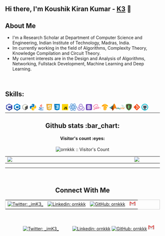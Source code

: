 ## Hi there, I'm Koushik Kiran Kumar - [K3][website] 👋

## About Me

- I'm a Research Scholar at Department of Computer Science and Engineering, Indian Institute of Technology, Madras, India.
- Im currently working in the field of Algorithms, Complexity Theory, Knowledge Compilation and Circuit Theory. 
- My current interests are in the Design and Analysis of Algorithms, Networking, Fullstack Development, Machine Learning and Deep Learning.

<br />

## Skills:

<img align="left" alt="C" width="26px" src="./Icons/c.png"/>
<img align="left" alt="Cpp" width="26px" src="./Icons/c++.png"/>
<img align="left" alt="Bash" width="26px" src="./Icons/bash.png"/>
<img align="left" alt="Python" width="26px" src="./Icons/python.png"/>
<img align="left" alt="Java" width="26px" src="./Icons/java.png"/>
<img align="left" alt="HTML" width="26px" src="./Icons/html.png"/>
<img align="left" alt="CSS" width="26px" src="./Icons/css.png"/>
<img align="left" alt="JavaScript" width="26px" src="./Icons/js.gif"/>
<img align="left" alt="React" width="26px" src="./Icons/react.gif"/>
<img align="left" alt="Redux" width="26px" src="./Icons/redux.png"/>
<img align="left" alt="BootStrap" width="26px" src="./Icons/bs.png"/>
<img align="left" alt="SaSS" width="26px" src="./Icons/sass.png"/>
<img align="left" alt="Tensorflow" width="26px" src="./Icons/tf.png"/>
<img align="left" alt="Matlab" width="26px" src="./Icons/matlab.png"/>
<img align="left" alt="MySQL" width="26px" src="./Icons/mysql.png"/>
<img align="left" alt="MongoDB" width="26px" src="./Icons/mdb.png"/>
<img align="left" alt="Git" width="26px" src="./Icons/git.png"/>
<img align="left" alt="Github" width="26px" src="./Icons/github.gif"/>

<br />

---

<h2 align="center">Github stats :bar_chart:</h2>

<h4 align="center">Visitor's count :eyes:</h4>

<p align="center"><img src="https://profile-counter.glitch.me/{ornkkk}/count.svg" alt="ornkkk :: Visitor's Count" /></p>

<center>
  <table>
    <tr>
        <td><img width="400px" align="left" src="https://github-readme-stats.vercel.app/api/top-langs/?username=ornkkk&hide=html, jupyter notebook&layout=compact&show_icons=true&theme=dracula" /></td>
        <td><img width="495px" align="left" src="https://github-readme-stats.vercel.app/api?username=ornkkk&show_icons=true&count_private=true&theme=dracula" /></td>
    </tr>   
  </table>
</center>  

---

<br />

<h2 align="center">Connect With Me</h2>

<table align="center" style="border: 1px solid #CCC;border-collapse:collapse;">
    <tr style="border: none;">
        <td style="border: none;"><a href="https://twitter.com/_imK3_"><img src="https://img.shields.io/twitter/follow/_imK3_?style=social" alt="Twitter: _imK3_"></a></td>
        <td style="border: none;"><a href="https://www.linkedin.com/in/ornkkk/"><img src="https://img.shields.io/badge/-ornkkk-blue?style=flat-square&logo=Linkedin&logoColor=white&link=https://www.linkedin.com/in/ornkkk/" alt="Linkedin: ornkkk"></a></td>
        <td style="border: none;"><a href="https://github.com/ornkkk"><img src="https://img.shields.io/github/followers/ornkkk?label=follow&style=social" alt="GitHub: ornkkk"></a></td>
        <td style="border: none;"><a href="mailto:ornkkk@gmail.com"><img src="./Icons/gmail.png" alt="GitHub: ornkkk" width="20px" height="20px" alt="Gmail: ornk3.2104"></a></td> 
    </tr>   
</table>
 

<p align="center">
  <a href="https://twitter.com/_imK3_"><img style="padding:40px;" src="https://img.shields.io/twitter/follow/_imK3_?style=social" alt="Twitter: _imK3_"></a>
  <a href="https://www.linkedin.com/in/ornkkk/"><img src="https://img.shields.io/badge/-ornkkk-blue?style=flat-square&logo=Linkedin&logoColor=white&link=https://www.linkedin.com/in/ornkkk/" alt="Linkedin: ornkkk"></a>   
  <a href="https://github.com/ornkkk"><img src="https://img.shields.io/github/followers/ornkkk?label=follow&style=social" alt="GitHub: ornkkk"></a>   
  <a href="mailto:ornkkk@gmail.com"><img src="./Icons/gmail.png" alt="GitHub: ornkkk" width="20px" height="20px" alt="Gmail: ornk3.2104"></a>
 </p>
              

</details>

[website]: https://scholars.iitm.ac.in:443/profile/CS19S014
[gmail]: mailto:ornk3.2104@gmail.com
[instagram]: https://instagram.com/_its_k3_
[linkedin]: https://linkedin.com/in/ornkkk
[codepen]: https://codepen.io/ornkkk
[Twitter]: https://www.twitter.com/_imK3_


